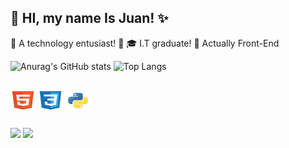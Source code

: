 ## 🥷 HI, my name Is Juan! ✨ 

 🤖 A technology entusiast! 🤖
 🎓 I.T graduate! 
 🎯 Actually Front-End 

![Anurag's GitHub stats](https://github-readme-stats.vercel.app/api?username=rjsk8chw&show_icons=true&theme=tokyonight)
![Top Langs](https://github-readme-stats.vercel.app/api/top-langs/?username=rjsk8chw&layout=compact)

 <div style="display: inline_block"><br>
  <img align="center" alt="Rafa-HTML" height="30" width="40" src="https://raw.githubusercontent.com/devicons/devicon/master/icons/html5/html5-original.svg">
  <img align="center" alt="Rafa-CSS" height="30" width="40" src="https://raw.githubusercontent.com/devicons/devicon/master/icons/css3/css3-original.svg">
  <img align="center" alt="Rafa-Python" height="30" width="40" src="https://raw.githubusercontent.com/devicons/devicon/master/icons/python/python-original.svg">
</div>

##

<div>  
  <a href = "mailto:devjuanboullosa@gmail.com"><img src="https://img.shields.io/badge/-Gmail-%23333?style=for-the-badge&logo=gmail&logoColor=white" target="_blank"></a>
  <a href="https://www.linkedin.com/in/juan-boullosa-gonzaga-python-sql-git/" target="_blank"><img src="https://img.shields.io/badge/-LinkedIn-%230077B5?style=for-the-badge&logo=linkedin&logoColor=white" target="_blank"></a> 
  
</div>
